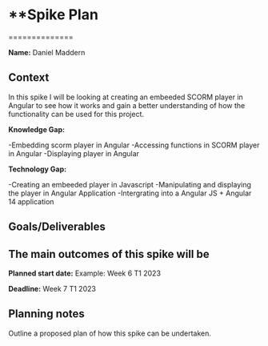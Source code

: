 # \*\*Spike Plan

==============

**Name:** Daniel Maddern

## Context

In this spike I will be looking at creating an embeeded SCORM player in Angular to see how it works
and gain a better understanding of how the functionality can be used for this project.

**Knowledge Gap:**

-Embedding scorm player in Angular -Accessing functions in SCORM player in Angular -Displaying
player in Angular

**Technology Gap:**

-Creating an embeeded player in Javascript -Manipulating and displaying the player in Angular
Application -Intergrating into a Angular JS + Angular 14 application

## Goals/Deliverables

## The main outcomes of this spike will be

**Planned start date:** Example: Week 6 T1 2023

**Deadline:** Week 7 T1 2023

## Planning notes

Outline a proposed plan of how this spike can be undertaken.
